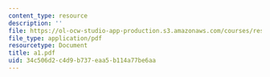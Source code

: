 ```yaml
---
content_type: resource
description: ''
file: https://ol-ocw-studio-app-production.s3.amazonaws.com/courses/res-6-001-electromagnetic-fields-and-energy-spring-2008/34c506d2c4d9b737eaa5b114a77be6aa_a1.pdf
file_type: application/pdf
resourcetype: Document
title: a1.pdf
uid: 34c506d2-c4d9-b737-eaa5-b114a77be6aa
---
```

